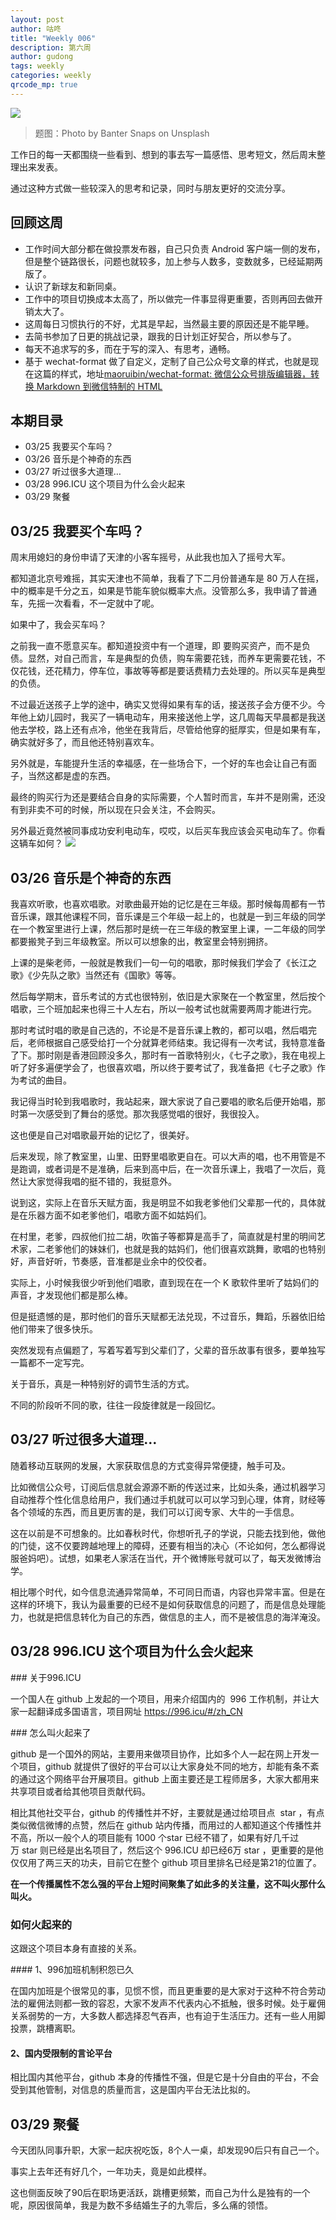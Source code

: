 ```yaml
---
layout: post
author: 咕咚
title: "Weekly 006"
description: 第六周
author: gudong
tags: weekly
categories: weekly 
qrcode_mp: true
---
```


![](https://images.unsplash.com/photo-1465352609784-461df6a5b768?ixlib=rb-1.2.1&ixid=eyJhcHBfaWQiOjEyMDd9&auto=format&fit=crop&w=2089&q=80)

> 题图：Photo by Banter Snaps on Unsplash

工作日的每一天都围绕一些看到、想到的事去写一篇感悟、思考短文，然后周末整理出来发表。

通过这种方式做一些较深入的思考和记录，同时与朋友更好的交流分享。


## 回顾这周

* 工作时间大部分都在做投票发布器，自己只负责 Android 客户端一侧的发布，但是整个链路很长，问题也就较多，加上参与人数多，变数就多，已经延期两版了。
* 认识了新球友和新同桌。
* 工作中的项目切换成本太高了，所以做完一件事显得更重要，否则再回去做开销太大了。
* 这周每日习惯执行的不好，尤其是早起，当然最主要的原因还是不能早睡。
* 去简书参加了日更的挑战记录，跟我的日计划正好契合，所以参与了。
* 每天不追求写的多，而在于写的深入、有思考，通畅。
* 基于 wechat-format 做了自定义，定制了自己公众号文章的样式，也就是现在这篇的样式，地址[maoruibin/wechat\-format: 微信公众号排版编辑器，转换 Markdown 到微信特制的 HTML](https://github.com/maoruibin/wechat-format/)


## 本期目录

* 03/25 我要买个车吗？
* 03/26 音乐是个神奇的东西
* 03/27 听过很多大道理…
* 03/28 996.ICU 这个项目为什么会火起来
* 03/29 聚餐


## 03/25 我要买个车吗？
周末用媳妇的身份申请了天津的小客车摇号，从此我也加入了摇号大军。

都知道北京号难摇，其实天津也不简单，我看了下二月份普通车是 80 万人在摇，中的概率是千分之五，如果是节能车貌似概率大点。没管那么多，我申请了普通车，先摇一次看看，不一定就中了呢。

如果中了，我会买车吗？

之前我一直不愿意买车。都知道投资中有一个道理，即 要购买资产，而不是负债。显然，对自己而言，车是典型的负债，购车需要花钱，而养车更需要花钱，不仅花钱，还花精力，停车位，事故等等都是要话费精力去处理的。所以买车是典型的负债。

不过最近送孩子上学的途中，确实又觉得如果有车的话，接送孩子会方便不少。今年他上幼儿园时，我买了一辆电动车，用来接送他上学，这几周每天早晨都是我送他去学校，路上还有点冷，他坐在我背后，尽管给他穿的挺厚实，但是如果有车，确实就好多了，而且他还特别喜欢车。

另外就是，车能提升生活的幸福感，在一些场合下，一个好的车也会让自己有面子，当然这都是虚的东西。

最终的购买行为还是要结合自身的实际需要，个人暂时而言，车并不是刚需，还没有到非卖不可的时候，所以现在只会关注，不会购买。

另外最近竟然被同事成功安利电动车，哎哎，以后买车我应该会买电动车了。你看这辆车如何？
![](https://i.loli.net/2019/03/25/5c98d18a0c041.jpg)

## 03/26 音乐是个神奇的东西

我喜欢听歌，也喜欢唱歌。对歌曲最开始的记忆是在三年级。那时候每周都有一节音乐课，跟其他课程不同，音乐课是三个年级一起上的，也就是一到三年级的同学在一个教室里进行上课，然后那时是统一在三年级的教室里上课，一二年级的同学都要搬凳子到三年级教室。所以可以想象的出，教室里会特别拥挤。

上课的是柴老师，一般就是教我们一句一句的唱歌，那时候我们学会了《长江之歌》《少先队之歌》当然还有《国歌》等等。

然后每学期末，音乐考试的方式也很特别，依旧是大家聚在一个教室里，然后按个唱歌，三个班加起来也得三十人左右，所以一般考试也就需要两周才能进行完。

那时考试时唱的歌是自己选的，不论是不是音乐课上教的，都可以唱，然后唱完后，老师根据自己感受给打一个分就算老师结束。我记得有一次考试，我特意准备了下。那时刚是香港回顾没多久，那时有一首歌特别火，《七子之歌》，我在电视上听了好多遍便学会了，也很喜欢唱，所以终于要考试了，我准备把《七子之歌》作为考试的曲目。

我记得当时轮到我唱歌时，我站起来，跟大家说了自己要唱的歌名后便开始唱，那时第一次感受到了舞台的感觉。那次我感觉唱的很好，我很投入。

这也便是自己对唱歌最开始的记忆了，很美好。

后来发现，除了教室里，山里、田野里唱歌更自在。可以大声的唱，也不用管是不是跑调，或者词是不是准确，后来到高中后，在一次音乐课上，我唱了一次后，竟然让大家觉得我唱的挺不错的，我挺意外。

说到这，实际上在音乐天赋方面，我是明显不如我老爹他们父辈那一代的，具体就是在乐器方面不如老爹他们，唱歌方面不如姑妈们。

在村里，老爹，四叔他们拉二胡，吹笛子等都算是高手了，简直就是村里的明间艺术家，二老爹他们的妹妹们，也就是我的姑妈们，他们很喜欢跳舞，歌唱的也特别好，声音好听，节奏感，音准都是业余中的佼佼者。

实际上，小时候我很少听到他们唱歌，直到现在在一个 K 歌软件里听了姑妈们的声音，才发现他们都是那么棒。

但是挺遗憾的是，那时他们的音乐天赋都无法兑现，不过音乐，舞蹈，乐器依旧给他们带来了很多快乐。

突然发现有点偏题了，写着写着写到父辈们了，父辈的音乐故事有很多，要单独写一篇都不一定写完。

关于音乐，真是一种特别好的调节生活的方式。

不同的阶段听不同的歌，往往一段旋律就是一段回忆。

## 03/27 听过很多大道理…

随着移动互联网的发展，大家获取信息的方式变得异常便捷，触手可及。

比如微信公众号，订阅后信息就会源源不断的传送过来，比如头条，通过机器学习自动推荐个性化信息给用户，我们通过手机就可以可以学习到心理，体育，财经等各个领域的东西，而且更厉害的是，我们可以订阅专家、大牛的一手信息。

这在以前是不可想象的。比如春秋时代，你想听孔子的学说，只能去找到他，做他的门徒，这不仅要跨越地理上的障碍，还要有相当的决心（不论如何，怎么都得说服爸妈吧）。试想，如果老人家活在当代，开个微博账号就可以了，每天发微博治学。

相比哪个时代，如今信息流通异常简单，不可同日而语，内容也异常丰富。但是在这样的环境下，我认为最重要的已经不是如何获取信息的问题了，而是信息处理能力，也就是把信息转化为自己的东西，做信息的主人，而不是被信息的海洋淹没。

## 03/28 996.ICU 这个项目为什么会火起来

### 关于996.ICU

一个国人在 github 上发起的一个项目，用来介绍国内的  996 工作机制，并让大家一起翻译成多国语言，项目网址 https://996.icu/#/zh_CN

### 怎么叫火起来了

github 是一个国外的网站，主要用来做项目协作，比如多个人一起在网上开发一个项目，github 就提供了很好的平台可以让大家身处不同的地方，却能有条不紊的通过这个网络平台开展项目。github 上面主要还是工程师居多，大家大都用来共享项目或者给其他项目贡献代码。

相比其他社交平台，github 的传播性并不好，主要就是通过给项目点  star ，有点类似微信微博的点赞，然后在 github 站内传播，而用过的人都知道这个传播性并不高，所以一般个人的项目能有 1000 个star 已经不错了，如果有好几千过万 star 则已经是出名项目了，然后这个 996.ICU 却已经6万 star ，更重要的是他仅仅用了两三天的功夫，目前它在整个 github 项目里排名已经是第21的位置了。

**在一个传播属性不怎么强的平台上短时间聚集了如此多的关注量，这不叫火那什么叫火。**

### 如何火起来的

这跟这个项目本身有直接的关系。

#### 1、996加班机制积怨已久

在国内加班是个很常见的事，见惯不惯，而且更重要的是大家对于这种不符合劳动法的雇佣法则都一致的容忍，大家不发声不代表内心不抵触，很多时候。处于雇佣关系弱势的一方，大多数人都选择忍气吞声，也有迫于生活压力。还有一些人用脚投票，跳槽离职。

#### 2、国内受限制的言论平台

相比国内其他平台，github 本身的传播性不强，但是它是十分自由的平台，不会受到其他管制，对信息的质量而言，这是国内平台无法比拟的。

## 03/29 聚餐

今天团队同事升职，大家一起庆祝吃饭，8个人一桌，却发现90后只有自己一个。

事实上去年还有好几个，一年功夫，竟是如此模样。

这也侧面反映了90后在职场更活跃，跳槽更频繁，而自己为什么是独有的一个呢，原因很简单，我是为数不多结婚生子的九零后，多么痛的领悟。